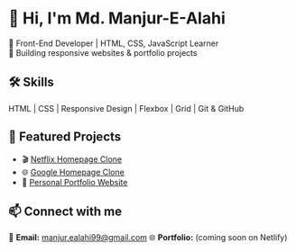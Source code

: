 # 👋 Hi, I'm Md. Manjur-E-Alahi  
🌱 Front-End Developer | HTML, CSS, JavaScript Learner  
🎯 Building responsive websites & portfolio projects  


## 🛠️ Skills
HTML | CSS | Responsive Design | Flexbox | Grid | Git & GitHub  

## 📂 Featured Projects
- 🎬 [Netflix Homepage Clone](#)  
- 🌐 [Google Homepage Clone](#)  
- 💼 [Personal Portfolio Website](#)  

## 📫 Connect with me
📧 **Email:** manjur.ealahi99@gmail.com
🌐 **Portfolio:** (coming soon on Netlify)

